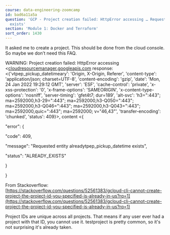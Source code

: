 ```yaml
---
course: data-engineering-zoomcamp
id: bad6a11a5a
question: 'GCP - Project creation failed: HttpError accessing … Requested entity alreadytpep_pickup_datetime
  exists'
section: 'Module 1: Docker and Terraform'
sort_order: 1430
---
```


It asked me to create a project. This should be done from the cloud console. So maybe we don’t need this FAQ.

WARNING: Project creation failed: HttpError accessing <[cloudresourcemanager.googleapis.com](https://cloudresourcemanager.googleapis.com/v1/projects?alt=json>:) response: <{'vtpep_pickup_datetimeary': 'Origin, X-Origin, Referer', 'content-type': 'application/json; charset=UTF-8', 'content-encoding': 'gzip', 'date': 'Mon, 24 Jan 2022 19:29:12 GMT', 'server': 'ESF', 'cache-control': 'private', 'x-xss-protection': '0', 'x-frame-options': 'SAMEORIGIN', 'x-content-type-options': 'nosniff', 'server-timing': 'gfet4t7; dur=189', 'alt-svc': 'h3=":443"; ma=2592000,h3-29=":443"; ma=2592000,h3-Q050=":443"; ma=2592000,h3-Q046=":443"; ma=2592000,h3-Q043=":443"; ma=2592000,quic=":443"; ma=2592000; v="46,43"', 'transfer-encoding': 'chunked', 'status': 409}>, content <{

"error": {

"code": 409,

"message": "Requested entity alreadytpep_pickup_datetime exists",

"status": "ALREADY_EXISTS"

}

}

From Stackoverflow: [https://stackoverflow.com/questions/52561383/gcloud-cli-cannot-create-project-the-project-id-you-specified-is-already-in-us?rq=1](https://stackoverflow.com/questions/52561383/gcloud-cli-cannot-create-project-the-project-id-you-specified-is-already-in-us?rq=1)

Project IDs are unique across all projects. That means if any user ever had a project with that ID, you cannot use it. testproject is pretty common, so it's not surprising it's already taken.


